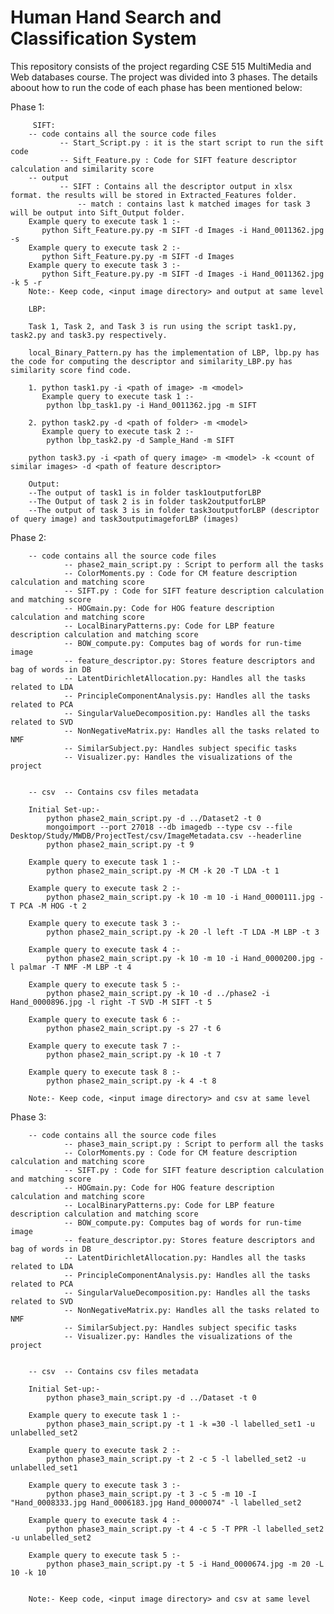 # Human Hand Search and Classification System
 This repository consists of the project regarding CSE 515 MultiMedia and Web databases course. The project was divided into 3 phases. The details aboout how to run the code of each phase has been mentioned below:
 
 Phase 1:
 
		 SIFT:
		-- code contains all the source code files
			   -- Start_Script.py : it is the start script to run the sift code 
			   -- Sift_Feature.py : Code for SIFT feature descriptor calculation and similarity score
		-- output
			   -- SIFT : Contains all the descriptor output in xlsx format. the results will be stored in Extracted_Features folder.
				   -- match : contains last k matched images for task 3 will be output into Sift_Output folder.
		Example query to execute task 1 :-
		   python Sift_Feature.py.py -m SIFT -d Images -i Hand_0011362.jpg -s
		Example query to execute task 2 :-
		   python Sift_Feature.py.py -m SIFT -d Images
		Example query to execute task 3 :-
		   python Sift_Feature.py.py -m SIFT -d Images -i Hand_0011362.jpg -k 5 -r
		Note:- Keep code, <input image directory> and output at same level

		LBP:

		Task 1, Task 2, and Task 3 is run using the script task1.py, task2.py and task3.py respectively.

		local_Binary_Pattern.py has the implementation of LBP, lbp.py has the code for computing the descriptor and similarity_LBP.py has similarity score find code.

		1. python task1.py -i <path of image> -m <model>
		   Example query to execute task 1 :-
			python lbp_task1.py -i Hand_0011362.jpg -m SIFT

		2. python task2.py -d <path of folder> -m <model>
		   Example query to execute task 2 :-
			python lbp_task2.py -d Sample_Hand -m SIFT

		python task3.py -i <path of query image> -m <model> -k <count of similar images> -d <path of feature descriptor>

		Output:
		--The output of task1 is in folder task1outputforLBP
		--The Output of task 2 is in folder task2outputforLBP
		--The output of task 3 is in folder task3outputforLBP (descriptor of query image) and task3outputimageforLBP (images) 
		
		

Phase 2:

		-- code contains all the source code files
				-- phase2_main_script.py : Script to perform all the tasks
				-- ColorMoments.py : Code for CM feature description calculation and matching score
				-- SIFT.py : Code for SIFT feature description calculation and matching score
				-- HOGmain.py: Code for HOG feature description calculation and matching score
				-- LocalBinaryPatterns.py: Code for LBP feature description calculation and matching score
				-- BOW_compute.py: Computes bag of words for run-time image
				-- feature_descriptor.py: Stores feature descriptors and bag of words in DB
				-- LatentDirichletAllocation.py: Handles all the tasks related to LDA
				-- PrincipleComponentAnalysis.py: Handles all the tasks related to PCA
				-- SingularValueDecomposition.py: Handles all the tasks related to SVD
				-- NonNegativeMatrix.py: Handles all the tasks related to NMF
				-- SimilarSubject.py: Handles subject specific tasks
				-- Visualizer.py: Handles the visualizations of the project


		-- csv  -- Contains csv files metadata

		Initial Set-up:-
			python phase2_main_script.py -d ../Dataset2 -t 0
			mongoimport --port 27018 --db imagedb --type csv --file Desktop/Study/MWDB/ProjectTest/csv/ImageMetadata.csv --headerline
			python phase2_main_script.py -t 9

		Example query to execute task 1 :-
			python phase2_main_script.py -M CM -k 20 -T LDA -t 1

		Example query to execute task 2 :-
			python phase2_main_script.py -k 10 -m 10 -i Hand_0000111.jpg -T PCA -M HOG -t 2

		Example query to execute task 3 :-
			python phase2_main_script.py -k 20 -l left -T LDA -M LBP -t 3

		Example query to execute task 4 :-
			python phase2_main_script.py -k 10 -m 10 -i Hand_0000200.jpg -l palmar -T NMF -M LBP -t 4

		Example query to execute task 5 :-
			python phase2_main_script.py -k 10 -d ../phase2 -i Hand_0000896.jpg -l right -T SVD -M SIFT -t 5

		Example query to execute task 6 :-
			python phase2_main_script.py -s 27 -t 6

		Example query to execute task 7 :-
			python phase2_main_script.py -k 10 -t 7

		Example query to execute task 8 :-
			python phase2_main_script.py -k 4 -t 8

		Note:- Keep code, <input image directory> and csv at same level
		
		

Phase 3:

		-- code contains all the source code files
				-- phase3_main_script.py : Script to perform all the tasks
				-- ColorMoments.py : Code for CM feature description calculation and matching score
				-- SIFT.py : Code for SIFT feature description calculation and matching score
				-- HOGmain.py: Code for HOG feature description calculation and matching score
				-- LocalBinaryPatterns.py: Code for LBP feature description calculation and matching score
				-- BOW_compute.py: Computes bag of words for run-time image
				-- feature_descriptor.py: Stores feature descriptors and bag of words in DB
				-- LatentDirichletAllocation.py: Handles all the tasks related to LDA
				-- PrincipleComponentAnalysis.py: Handles all the tasks related to PCA
				-- SingularValueDecomposition.py: Handles all the tasks related to SVD
				-- NonNegativeMatrix.py: Handles all the tasks related to NMF
				-- SimilarSubject.py: Handles subject specific tasks
				-- Visualizer.py: Handles the visualizations of the project


		-- csv  -- Contains csv files metadata

		Initial Set-up:-
			python phase3_main_script.py -d ../Dataset -t 0

		Example query to execute task 1 :-
			python phase3_main_script.py -t 1 -k =30 -l labelled_set1 -u unlabelled_set2

		Example query to execute task 2 :-
			python phase3_main_script.py -t 2 -c 5 -l labelled_set2 -u unlabelled_set1

		Example query to execute task 3 :-
			python phase3_main_script.py -t 3 -c 5 -m 10 -I "Hand_0008333.jpg Hand_0006183.jpg Hand_0000074" -l labelled_set2

		Example query to execute task 4 :-
			python phase3_main_script.py -t 4 -c 5 -T PPR -l labelled_set2 -u unlabelled_set2

		Example query to execute task 5 :-
			python phase3_main_script.py -t 5 -i Hand_0000674.jpg -m 20 -L 10 -k 10


		Note:- Keep code, <input image directory> and csv at same level
